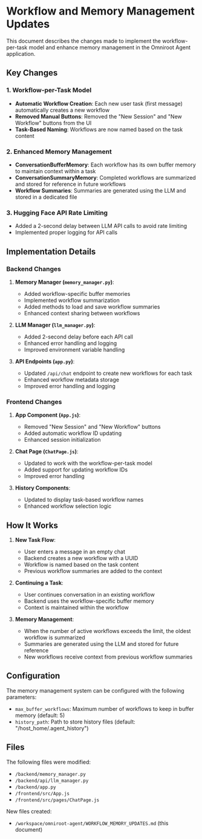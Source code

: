 # Workflow and Memory Management Updates

This document describes the changes made to implement the workflow-per-task model and enhance memory management in the Omniroot Agent application.

## Key Changes

### 1. Workflow-per-Task Model

- **Automatic Workflow Creation**: Each new user task (first message) automatically creates a new workflow
- **Removed Manual Buttons**: Removed the "New Session" and "New Workflow" buttons from the UI
- **Task-Based Naming**: Workflows are now named based on the task content

### 2. Enhanced Memory Management

- **ConversationBufferMemory**: Each workflow has its own buffer memory to maintain context within a task
- **ConversationSummaryMemory**: Completed workflows are summarized and stored for reference in future workflows
- **Workflow Summaries**: Summaries are generated using the LLM and stored in a dedicated file

### 3. Hugging Face API Rate Limiting

- Added a 2-second delay between LLM API calls to avoid rate limiting
- Implemented proper logging for API calls

## Implementation Details

### Backend Changes

1. **Memory Manager (`memory_manager.py`)**:
   - Added workflow-specific buffer memories
   - Implemented workflow summarization
   - Added methods to load and save workflow summaries
   - Enhanced context sharing between workflows

2. **LLM Manager (`llm_manager.py`)**:
   - Added 2-second delay before each API call
   - Enhanced error handling and logging
   - Improved environment variable handling

3. **API Endpoints (`app.py`)**:
   - Updated `/api/chat` endpoint to create new workflows for each task
   - Enhanced workflow metadata storage
   - Improved error handling and logging

### Frontend Changes

1. **App Component (`App.js`)**:
   - Removed "New Session" and "New Workflow" buttons
   - Added automatic workflow ID updating
   - Enhanced session initialization

2. **Chat Page (`ChatPage.js`)**:
   - Updated to work with the workflow-per-task model
   - Added support for updating workflow IDs
   - Improved error handling

3. **History Components**:
   - Updated to display task-based workflow names
   - Enhanced workflow selection logic

## How It Works

1. **New Task Flow**:
   - User enters a message in an empty chat
   - Backend creates a new workflow with a UUID
   - Workflow is named based on the task content
   - Previous workflow summaries are added to the context

2. **Continuing a Task**:
   - User continues conversation in an existing workflow
   - Backend uses the workflow-specific buffer memory
   - Context is maintained within the workflow

3. **Memory Management**:
   - When the number of active workflows exceeds the limit, the oldest workflow is summarized
   - Summaries are generated using the LLM and stored for future reference
   - New workflows receive context from previous workflow summaries

## Configuration

The memory management system can be configured with the following parameters:

- `max_buffer_workflows`: Maximum number of workflows to keep in buffer memory (default: 5)
- `history_path`: Path to store history files (default: "/host_home/.agent_history")

## Files

The following files were modified:

- `/backend/memory_manager.py`
- `/backend/api/llm_manager.py`
- `/backend/app.py`
- `/frontend/src/App.js`
- `/frontend/src/pages/ChatPage.js`

New files created:

- `/workspace/omniroot-agent/WORKFLOW_MEMORY_UPDATES.md` (this document)
